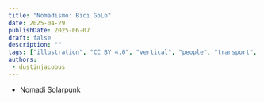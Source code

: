 ```yaml
---
title: "Nomadismo: Bici GoLo"
date: 2025-04-29
publishDate: 2025-06-07
draft: false
description: ""
tags: ["illustration", "CC BY 4.0", "vertical", "people", "transport", "solar"]
authors:
 - dustinjacobus
---
```


- Nomadi Solarpunk
